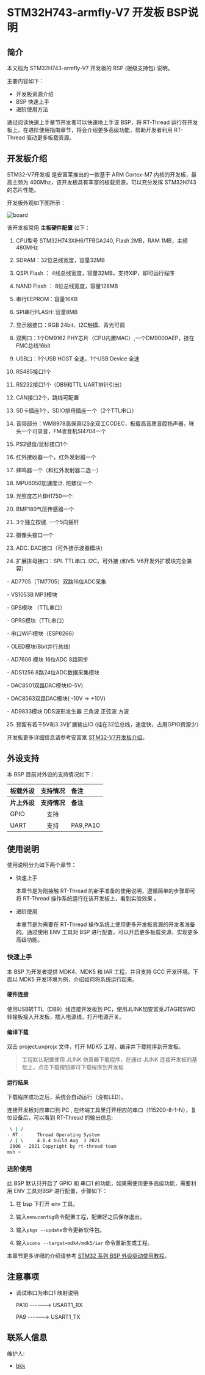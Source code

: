 # STM32H743-armfly-V7 开发板 BSP说明

## 简介

本文档为 STM32H743-armfly-V7 开发板的 BSP (板级支持包) 说明。

主要内容如下：

- 开发板资源介绍
- BSP 快速上手
- 进阶使用方法

通过阅读快速上手章节开发者可以快速地上手该 BSP，将 RT-Thread 运行在开发板上。在进阶使用指南章节，将会介绍更多高级功能，帮助开发者利用 RT-Thread 驱动更多板载资源。

## 开发板介绍

STM32-V7开发板 是安富莱推出的一款基于 ARM Cortex-M7 内核的开发板，最高主频为 400Mhz，该开发板具有丰富的板载资源，可以充分发挥 STM32H743 的芯片性能。

开发板外观如下图所示：

![board](figures/board.jpg)

该开发板常用 **主板硬件配置** 如下：

1. CPU型号 STM32H743XIH6/TFBGA240, Flash 2MB，RAM 1MB，主频480MHz

2. SDRAM：32位总线宽度，容量32MB

3. QSPI Flash ： 4线总线宽度，容量32MB，支持XIP，即可运行程序

4. NAND Flash ： 8位总线宽度，容量128MB

5. 串行EEPROM：容量16KB

6. SPI串行FLASH: 容量8MB

7. 显示器接口：RGB 24bit、I2C触摸、背光可调

8. 双网口：1个DM9162 PHY芯片（CPU内置MAC）,一个DM9000AEP，挂在FMC总线16bit

9. USB口：1个USB HOST 全速，1个USB Device 全速

10. RS485接口1个

11. RS232接口1个（DB9和TTL UART排针引出）

12. CAN接口2个，跳线可配置

13. SD卡插座1个，SDIO排母插座一个（2个TTL串口）

14. 音频部分：WM8978高保真I2S全双工CODEC，板载高音质音腔扬声器，咪头一个可录音，FM收音机SI4704一个

15. PS2键盘/鼠标接口1个

16. 红外接收器一个，红外发射器一个

17. 蜂鸣器一个（和红外发射器二选一）

18. MPU6050加速度计. 陀螺仪一个

19. 光照度芯片BH1750一个

20. BMP180气压传感器一个

21. 3个独立按键. 一个5向摇杆

22. 摄像头接口一个

23. ADC. DAC接口（可外接示波器模块）

24. 扩展排母接口：SPI. TTL串口. I2C，可外接 (和V5. V6开发外扩模块完全兼容）

\- AD7705（TM7705）双路16位ADC采集

\- VS1053B MP3模块

\- GPS模块 （TTL串口）

\- GPRS模块（TTL串口）

\- 串口WiFi模块（ESP8266）

\- OLED模块(8bit并行总线)

\- AD7606 模块 16位ADC 8路同步

\- ADS1256 8路24位ADC数据采集模块

\- DAC8501双路DAC模块(0-5V)

\- DAC8563双路DAC模块( -10V -> +10V)

\- AD9833模块 DDS波形发生器 三角波 正弦波 方波

25. 预留有若干5V和3.3V扩展输出IO (挂在32位总线，速度快，占用GPIO资源少）

开发板更多详细信息请参考安富莱 [STM32-V7开发板介绍](https://armfly.taobao.com/index.htm)。

## 外设支持

本 BSP 目前对外设的支持情况如下：

| **板载外设**      | **支持情况** | **备注**                              |
| :----------------- | :----------: | :------------------------------------- |
| **片上外设**      | **支持情况** | **备注**                              |
| GPIO              |     支持     |                                      |
| UART              |     支持     | PA9,PA10                                     |

## 使用说明

使用说明分为如下两个章节：

- 快速上手

    本章节是为刚接触 RT-Thread 的新手准备的使用说明，遵循简单的步骤即可将 RT-Thread 操作系统运行在该开发板上，看到实验效果 。

- 进阶使用

    本章节是为需要在 RT-Thread 操作系统上使用更多开发板资源的开发者准备的。通过使用 ENV 工具对 BSP 进行配置，可以开启更多板载资源，实现更多高级功能。


### 快速上手

本 BSP 为开发者提供 MDK4、MDK5 和 IAR 工程，并且支持 GCC 开发环境。下面以 MDK5 开发环境为例，介绍如何将系统运行起来。

#### 硬件连接

使用USB转TTL（DB9）线连接开发板到 PC，使用JLINK加安富莱JTAG转SWD转接板接入开发板，插入电源线，打开电源开关。

#### 编译下载

双击 project.uvprojx 文件，打开 MDK5 工程，编译并下载程序到开发板。

> 工程默认配置使用 JLINK 仿真器下载程序，在通过 JLINK 连接开发板的基础上，点击下载按钮即可下载程序到开发板

#### 运行结果

下载程序成功之后，系统会自动运行（没有LED）。

连接开发板对应串口到 PC , 在终端工具里打开相应的串口（115200-8-1-N），复位设备后，可以看到 RT-Thread 的输出信息:

```bash
 \ | /
- RT -     Thread Operating System
 / | \     4.0.4 build Aug  3 2021
 2006 - 2021 Copyright by rt-thread team
msh >
```
### 进阶使用

此 BSP 默认只开启了 GPIO 和 串口1 的功能，如果需使用更多高级功能，需要利用 ENV 工具对BSP 进行配置，步骤如下：

1. 在 bsp 下打开 env 工具。

2. 输入`menuconfig`命令配置工程，配置好之后保存退出。

3. 输入`pkgs --update`命令更新软件包。

4. 输入`scons --target=mdk4/mdk5/iar` 命令重新生成工程。

本章节更多详细的介绍请参考 [STM32 系列 BSP 外设驱动使用教程](../docs/STM32系列BSP外设驱动使用教程.md)。

## 注意事项

- 调试串口为串口1 映射说明

    PA10     ------> USART1_RX

    PA9     ------> USART1_TX 

## 联系人信息

维护人:

-  [bkk](https://github.com/ghmoai )